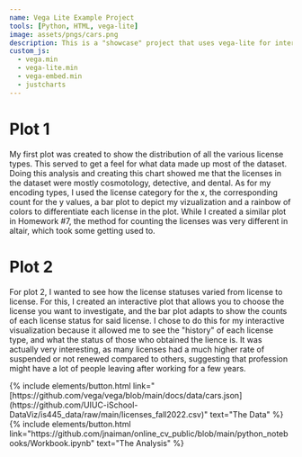 ```yaml
---
name: Vega Lite Example Project
tools: [Python, HTML, vega-lite]
image: assets/pngs/cars.png
description: This is a "showcase" project that uses vega-lite for interactive viz!
custom_js:
  - vega.min
  - vega-lite.min
  - vega-embed.min
  - justcharts
---
```



# Plot 1

My first plot was created to show the distribution of all the various license types. This served to get a feel for what data made up most of the dataset. Doing this analysis and creating this chart showed me that the licenses in the dataset were mostly cosmotology, detective, and dental. As for my encoding types, I used the license category for the x, the corresponding count for the y values, a bar plot to depict my vizualization and a rainbow of colors to differentiate each license in the plot. While I created a similar plot in Homework #7, the method for counting the licenses was very different in altair, which took some getting used to.

<vegachart schema-url="{{ site.baseurl }}/assets/json/charthw81.json" style="width: 100%"></vegachart>


# Plot 2

For plot 2, I wanted to see how the license statuses varied from license to license. For this, I created an interactive plot that allows you to choose the license you want to investigate, and the bar plot adapts to show the counts of each license status for said license. I chose to do this for my interactive visualization because it allowed me to see the "history" of each license type, and what the status of those who obtained the lience is. It was actually very interesting, as many licenses had a much higher rate of suspended or not renewed compared to others, suggesting that profession might have a lot of people leaving after working for a few years.


<vegachart schema-url="{{ site.baseurl }}/assets/json/charthw82actual.json" style="width: 100%"></vegachart>


<div class="left">
{% include elements/button.html link="[https://github.com/vega/vega/blob/main/docs/data/cars.json](https://github.com/UIUC-iSchool-DataViz/is445_data/raw/main/licenses_fall2022.csv)" text="The Data" %}
</div>

<div class="right">
{% include elements/button.html link="https://github.com/jnaiman/online_cv_public/blob/main/python_notebooks/Workbook.ipynb" text="The Analysis" %}
</div>

